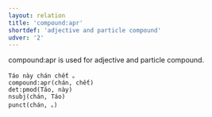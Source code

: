 ```yaml
---
layout: relation
title: 'compound:apr'
shortdef: 'adjective and particle compound'
udver: '2'
---
```


compound:apr is used for adjective and particle compound.

~~~ sdparse
Táo này chán chết 。
compound:apr(chán, chết)
det:pmod(Táo, này)
nsubj(chán, Táo)
punct(chán, 。)
~~~

<!-- Interlanguage links updated So kvě 14 19:02:54 CEST 2022 -->
